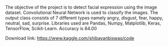 The objective of the project is to detect facial expression using the image dataset. Convolutional Neural Network is used to classify the images. The output class consists of 7 different types namely angry, disgust, fear, happy, neutral, sad, surprise. Libraries used are Pandas, Numpy, Matplotlib, Keras, TensorFlow, Scikit-Learn. Accuracy is 64.00

Download link: https://www.kaggle.com/shibayanbiswas/code
